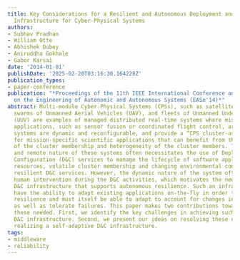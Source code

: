 ```yaml
---
title: Key Considerations for a Resilient and Autonomous Deployment and Configuration
  Infrastructure for Cyber-Physical Systems
authors:
- Subhav Pradhan
- William Otte
- Abhishek Dubey
- Aniruddha Gokhale
- Gabor Karsai
date: '2014-01-01'
publishDate: '2025-02-20T03:16:30.164228Z'
publication_types:
- paper-conference
publication: "*Proceedings of the 11th IEEE International Conference and Workshops
  on the Engineering of Autonomic and Autonomous Systems (EASe'14)*"
abstract: Multi-module Cyber-Physical Systems (CPSs), such as satellite clusters,
  swarms of Unmanned Aerial Vehicles (UAV), and fleets of Unmanned Underwater Vehicles
  (UUV) are examples of managed distributed real-time systems where mission-critical
  applications, such as sensor fusion or coordinated flight control, are hosted. These
  systems are dynamic and reconfigurable, and provide a “CPS cluster-as-a-service”
  for mission-specific scientific applications that can benefit from the elasticity
  of the cluster membership and heterogeneity of the cluster members. The distributed
  and remote nature of these systems often necessitates the use of Deployment and
  Configuration (D&C) services to manage the lifecycle of software applications. Fluctuating
  resources, volatile cluster membership and changing environmental conditions require
  resilient D&C services. However, the dynamic nature of the system often precludes
  human intervention during the D&C activities, which motivates the need for a self-adaptive
  D&C infrastructure that supports autonomous resilience. Such an infrastructure must
  have the ability to adapt existing applications on-the-fly in order to provide application
  resilience and must itself be able to adapt to account for changes in the system
  as well as tolerate failures. This paper makes two contributions towards addressing
  these needed. First, we identify the key challenges in achieving such a self-adaptive
  D&C infrastructure. Second, we present our ideas on resolving these challenges and
  realizing a self-adaptive D&C infrastructure.
tags:
- middleware
- reliability
---
```

